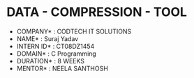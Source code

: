 # DATA - COMPRESSION - TOOL
* COMPANY* : CODTECH IT SOLUTIONS
* NAME* : Suraj Yadav
* INTERN ID* : CT08DZ1454
* DOMAIN* : C Programming
* DURATION* : 8 WEEKS
* MENTOR* : NEELA SANTHOSH
